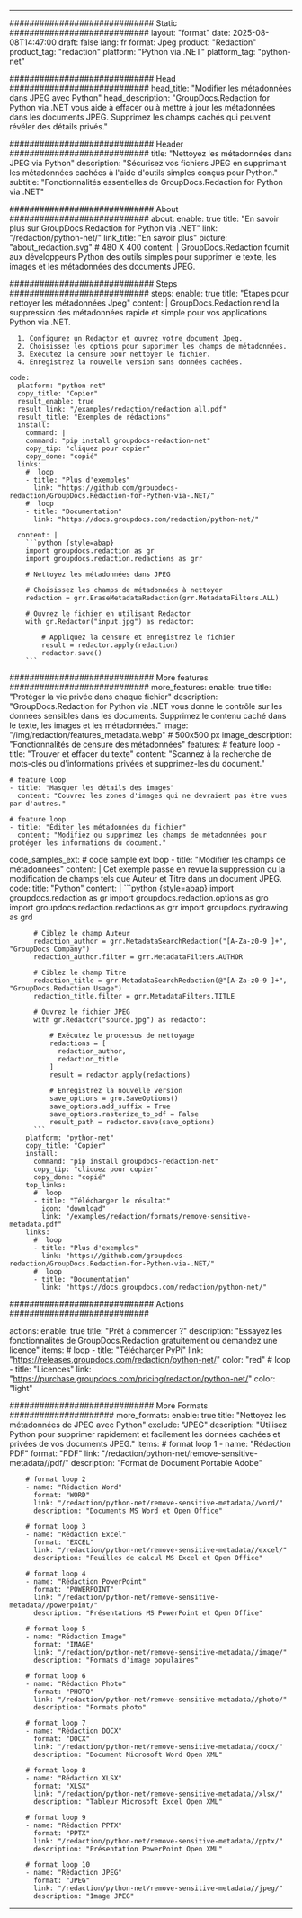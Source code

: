 
---
############################# Static ############################
layout: "format"
date:  2025-08-08T14:47:00
draft: false
lang: fr
format: Jpeg
product: "Redaction"
product_tag: "redaction"
platform: "Python via .NET"
platform_tag: "python-net"

############################# Head ############################
head_title: "Modifier les métadonnées dans JPEG avec Python"
head_description: "GroupDocs.Redaction for Python via .NET vous aide à effacer ou à mettre à jour les métadonnées dans les documents JPEG. Supprimez les champs cachés qui peuvent révéler des détails privés."

############################# Header ############################
title: "Nettoyez les métadonnées dans JPEG via Python" 
description: "Sécurisez vos fichiers JPEG en supprimant les métadonnées cachées à l'aide d'outils simples conçus pour Python."
subtitle: "Fonctionnalités essentielles de GroupDocs.Redaction for Python via .NET" 

############################# About ############################
about:
    enable: true
    title: "En savoir plus sur GroupDocs.Redaction for Python via .NET"
    link: "/redaction/python-net/"
    link_title: "En savoir plus"
    picture: "about_redaction.svg" # 480 X 400
    content: |
       GroupDocs.Redaction fournit aux développeurs Python des outils simples pour supprimer le texte, les images et les métadonnées des documents JPEG.

############################# Steps ############################
steps:
    enable: true
    title: "Étapes pour nettoyer les métadonnées Jpeg"
    content: |
      GroupDocs.Redaction rend la suppression des métadonnées rapide et simple pour vos applications Python via .NET.
      
      1. Configurez un Redactor et ouvrez votre document Jpeg.
      2. Choisissez les options pour supprimer les champs de métadonnées.
      3. Exécutez la censure pour nettoyer le fichier.
      4. Enregistrez la nouvelle version sans données cachées.
   
    code:
      platform: "python-net"
      copy_title: "Copier"
      result_enable: true
      result_link: "/examples/redaction/redaction_all.pdf"
      result_title: "Exemples de rédactions"
      install:
        command: |
        command: "pip install groupdocs-redaction-net"
        copy_tip: "cliquez pour copier"
        copy_done: "copié"
      links:
        #  loop
        - title: "Plus d'exemples"
          link: "https://github.com/groupdocs-redaction/GroupDocs.Redaction-for-Python-via-.NET/"
        #  loop
        - title: "Documentation"
          link: "https://docs.groupdocs.com/redaction/python-net/"
          
      content: |
        ```python {style=abap}
        import groupdocs.redaction as gr
        import groupdocs.redaction.redactions as grr

        # Nettoyez les métadonnées dans JPEG

        # Choisissez les champs de métadonnées à nettoyer
        redaction = grr.EraseMetadataRedaction(grr.MetadataFilters.ALL)

        # Ouvrez le fichier en utilisant Redactor
        with gr.Redactor("input.jpg") as redactor:

            # Appliquez la censure et enregistrez le fichier
            result = redactor.apply(redaction)
            redactor.save()
        ```            


############################# More features ############################
more_features:
  enable: true
  title: "Protéger la vie privée dans chaque fichier"
  description: "GroupDocs.Redaction for Python via .NET vous donne le contrôle sur les données sensibles dans les documents. Supprimez le contenu caché dans le texte, les images et les métadonnées."
  image: "/img/redaction/features_metadata.webp" # 500x500 px
  image_description: "Fonctionnalités de censure des métadonnées"
  features:
    # feature loop
    - title: "Trouver et effacer du texte"
      content: "Scannez à la recherche de mots-clés ou d'informations privées et supprimez-les du document."

    # feature loop
    - title: "Masquer les détails des images"
      content: "Couvrez les zones d'images qui ne devraient pas être vues par d'autres."

    # feature loop
    - title: "Éditer les métadonnées du fichier"
      content: "Modifiez ou supprimez les champs de métadonnées pour protéger les informations du document."
      
  code_samples_ext:
    # code sample ext loop
    - title: "Modifier les champs de métadonnées"
      content: |
        Cet exemple passe en revue la suppression ou la modification de champs tels que Auteur et Titre dans un document JPEG.
      code:
        title: "Python"
        content: |
          ```python {style=abap}
          import groupdocs.redaction as gr
          import groupdocs.redaction.options as gro
          import groupdocs.redaction.redactions as grr
          import groupdocs.pydrawing as grd

          # Ciblez le champ Auteur
          redaction_author = grr.MetadataSearchRedaction("[A-Za-z0-9 ]+", "GroupDocs Company")
          redaction_author.filter = grr.MetadataFilters.AUTHOR

          # Ciblez le champ Titre
          redaction_title = grr.MetadataSearchRedaction(@"[A-Za-z0-9 ]+", "GroupDocs.Redaction Usage")
          redaction_title.filter = grr.MetadataFilters.TITLE

          # Ouvrez le fichier JPEG
          with gr.Redactor("source.jpg") as redactor:

              # Exécutez le processus de nettoyage
              redactions = [
                redaction_author,
                redaction_title
              ]
              result = redactor.apply(redactions)

              # Enregistrez la nouvelle version
              save_options = gro.SaveOptions()
              save_options.add_suffix = True
              save_options.rasterize_to_pdf = False
              result_path = redactor.save(save_options)
          ```
        platform: "python-net"
        copy_title: "Copier"
        install:
          command: "pip install groupdocs-redaction-net"
          copy_tip: "cliquez pour copier"
          copy_done: "copié"
        top_links:
          #  loop
          - title: "Télécharger le résultat"
            icon: "download"
            link: "/examples/redaction/formats/remove-sensitive-metadata.pdf"
        links:
          #  loop
          - title: "Plus d'exemples"
            link: "https://github.com/groupdocs-redaction/GroupDocs.Redaction-for-Python-via-.NET/"
          #  loop
          - title: "Documentation"
            link: "https://docs.groupdocs.com/redaction/python-net/"


############################# Actions ############################

actions:
  enable: true
  title: "Prêt à commencer ?"
  description: "Essayez les fonctionnalités de GroupDocs.Redaction gratuitement ou demandez une licence"
  items:
    #  loop
    - title: "Télécharger PyPi"
      link: "https://releases.groupdocs.com/redaction/python-net/"
      color: "red"
        #  loop
    - title: "Licences"
      link: "https://purchase.groupdocs.com/pricing/redaction/python-net/"
      color: "light"


############################# More Formats #####################
more_formats:
    enable: true
    title: "Nettoyez les métadonnées de JPEG avec Python"
    exclude: "JPEG"
    description: "Utilisez Python pour supprimer rapidement et facilement les données cachées et privées de vos documents JPEG."
    items: 
        # format loop 1
        - name: "Rédaction PDF"
          format: "PDF"
          link: "/redaction/python-net/remove-sensitive-metadata//pdf/"
          description: "Format de Document Portable Adobe"

        # format loop 2
        - name: "Rédaction Word"
          format: "WORD"
          link: "/redaction/python-net/remove-sensitive-metadata//word/"
          description: "Documents MS Word et Open Office"
          
        # format loop 3
        - name: "Rédaction Excel"
          format: "EXCEL"
          link: "/redaction/python-net/remove-sensitive-metadata//excel/"
          description: "Feuilles de calcul MS Excel et Open Office"

        # format loop 4
        - name: "Rédaction PowerPoint"
          format: "POWERPOINT"
          link: "/redaction/python-net/remove-sensitive-metadata//powerpoint/"
          description: "Présentations MS PowerPoint et Open Office"

        # format loop 5
        - name: "Rédaction Image"
          format: "IMAGE"
          link: "/redaction/python-net/remove-sensitive-metadata//image/"
          description: "Formats d'image populaires"

        # format loop 6
        - name: "Rédaction Photo"
          format: "PHOTO"
          link: "/redaction/python-net/remove-sensitive-metadata//photo/"
          description: "Formats photo"

        # format loop 7
        - name: "Rédaction DOCX"
          format: "DOCX"
          link: "/redaction/python-net/remove-sensitive-metadata//docx/"
          description: "Document Microsoft Word Open XML"
          
        # format loop 8
        - name: "Rédaction XLSX"
          format: "XLSX"
          link: "/redaction/python-net/remove-sensitive-metadata//xlsx/"
          description: "Tableur Microsoft Excel Open XML"
          
        # format loop 9
        - name: "Rédaction PPTX"
          format: "PPTX"
          link: "/redaction/python-net/remove-sensitive-metadata//pptx/"
          description: "Présentation PowerPoint Open XML"

        # format loop 10
        - name: "Rédaction JPEG"
          format: "JPEG"
          link: "/redaction/python-net/remove-sensitive-metadata//jpeg/"
          description: "Image JPEG"


---